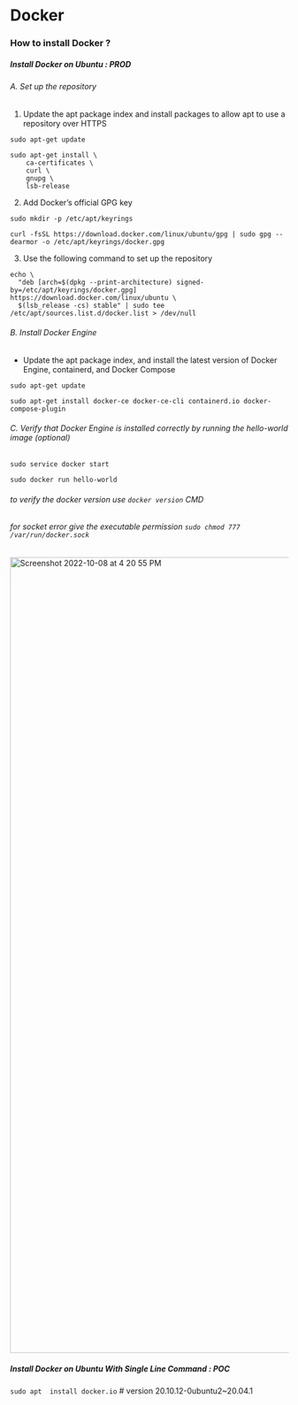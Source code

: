 # Docker

### How to install Docker ?
##### Install Docker on Ubuntu : PROD
###### A. Set up the repository
1. Update the apt package index and install packages to allow apt to use a repository over HTTPS
```
sudo apt-get update
```
```
sudo apt-get install \
    ca-certificates \
    curl \
    gnupg \
    lsb-release
```
2. Add Docker’s official GPG key
```
sudo mkdir -p /etc/apt/keyrings
```
```
curl -fsSL https://download.docker.com/linux/ubuntu/gpg | sudo gpg --dearmor -o /etc/apt/keyrings/docker.gpg
```
3. Use the following command to set up the repository
```
echo \
  "deb [arch=$(dpkg --print-architecture) signed-by=/etc/apt/keyrings/docker.gpg] https://download.docker.com/linux/ubuntu \
  $(lsb_release -cs) stable" | sudo tee /etc/apt/sources.list.d/docker.list > /dev/null
```
###### B. Install Docker Engine

* Update the apt package index, and install the latest version of Docker Engine, containerd, and Docker Compose
```
sudo apt-get update
```
```
sudo apt-get install docker-ce docker-ce-cli containerd.io docker-compose-plugin
```
###### C. Verify that Docker Engine is installed correctly by running the hello-world image (optional)
```
sudo service docker start
```
```
sudo docker run hello-world
```
###### to verify the docker version use ```docker version``` CMD
###### for socket error give the executable permission ```sudo chmod 777 /var/run/docker.sock```
<img width="1439" alt="Screenshot 2022-10-08 at 4 20 55 PM" src="https://user-images.githubusercontent.com/103893307/194703847-e6b50338-eb2b-4ff5-959f-9f3bdae725c4.png">


##### Install Docker on Ubuntu With Single Line Command : POC

```sudo apt  install docker.io```  # version 20.10.12-0ubuntu2~20.04.1
